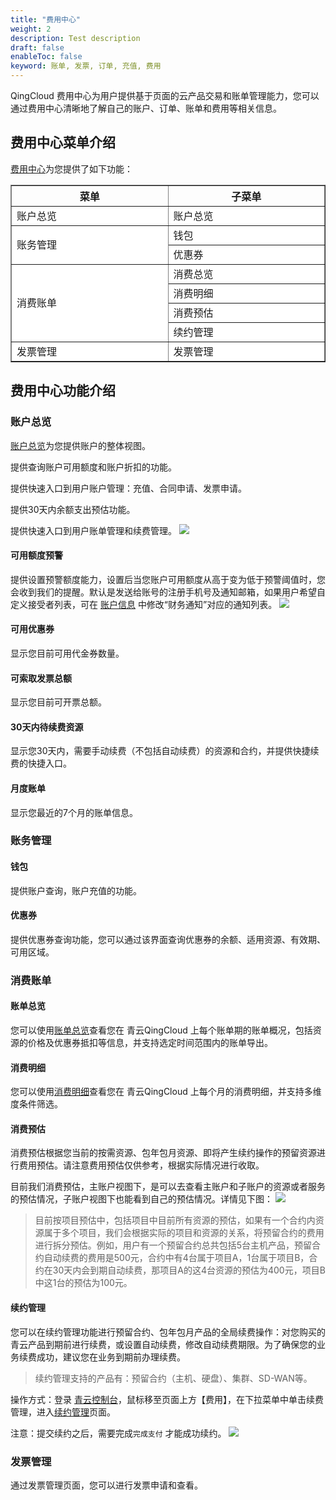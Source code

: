 ```yaml
---
title: "费用中心"
weight: 2
description: Test description
draft: false
enableToc: false
keyword: 账单, 发票, 订单, 充值, 费用
---
```


QingCloud 费用中心为用户提供基于页面的云产品交易和账单管理能力，您可以通过费用中心清晰地了解自己的账户、订单、账单和费用等相关信息。

## 费用中心菜单介绍
[费用中心](https://console.qingcloud.com/finance/overview/)为您提供了如下功能：


<table border="1">
   <border  ></border>
   <thead>
   		<tr>
			<th  style="width:2000px">菜单</th>
			<th  style="width:2000px">子菜单</th> 
		</tr >
   </thead>
    <tr>
	    <td style="background:#fff;">账户总览</td>
	    <td style="background:#fff;">账户总览</td>
	</tr >
	<tr >
	    <td rowspan="2" style="background:#fff;">账务管理</td>
	    <td style="background:#fff;">钱包</td>
	</tr>
	<tr>
	    <td style="background:#fff;">优惠券</td>
	</tr>
	<tr >
	    <td rowspan="4" style="background:#fff;">消费账单</td>
	    <td style="background:#fff;">消费总览</td>
	</tr>
	<tr>
	    <td style="background:#fff;">消费明细</td>
	</tr>
    <tr>
	    <td style="background:#fff;">消费预估</td>
	</tr>
	<tr>
	    <td style="background:#fff;">续约管理</td>
	</tr>
	<tr >
	    <td style="background:#fff;">发票管理</td>
	    <td style="background:#fff;">发票管理</td>
	</tr>
</table>

## 费用中心功能介绍
###  账户总览
[账户总览](https://console.qingcloud.com/finance/overview/)为您提供账户的整体视图。

提供查询账户可用额度和账户折扣的功能。

提供快速入口到用户账户管理：充值、合同申请、发票申请。

提供30天内余额支出预估功能。

提供快速入口到用户账单管理和续费管理。
![](_images/100.png)
#### 可用额度预警
提供设置预警额度能力，设置后当您账户可用额度从高于变为低于预警阈值时，您会收到我们的提醒。默认是发送给账号的注册手机号及通知邮箱，如果用户希望自定义接受者列表，可在 [账户信息](https://console.qingcloud.com/account/profile/notify_map/) 中修改“财务通知”对应的通知列表。
![](_images/101.png)
#### 可用优惠券
显示您目前可用代金券数量。
#### 可索取发票总额
显示您目前可开票总额。
#### 30天内待续费资源
显示您30天内，需要手动续费（不包括自动续费）的资源和合约，并提供快捷续费的快捷入口。
#### 月度账单
显示您最近的7个月的账单信息。
### 账务管理
#### 钱包
提供账户查询，账户充值的功能。
####  优惠券
提供优惠券查询功能，您可以通过该界面查询优惠券的余额、适用资源、有效期、可用区域。
### 消费账单
#### 账单总览
您可以使用[账单总览](https://console.qingcloud.com/finance/billing/)查看您在 青云QingCloud 上每个账单期的账单概况，包括资源的价格及优惠券抵扣等信息，并支持选定时间范围内的账单导出。
#### 消费明细
您可以使用[消费明细](https://console.qingcloud.com/finance/statistic/)查看您在 青云QingCloud 上每个月的消费明细，并支持多维度条件筛选。
#### 消费预估
消费预估根据您当前的按需资源、包年包月资源、即将产生续约操作的预留资源进行费用预估。请注意费用预估仅供参考，根据实际情况进行收取。

目前我们消费预估，主账户视图下，是可以去查看主账户和子账户的资源或者服务的预估情况，子账户视图下也能看到自己的预估情况。详情见下图：
![](_images/102.png)
>目前按项目预估中，包括项目中目前所有资源的预估，如果有一个合约内资源属于多个项目，我们会根据实际的项目和资源的关系，将预留合约的费用进行拆分预估。例如，用户有一个预留合约总共包括5台主机产品，预留合约自动续费的费用是500元，合约中有4台属于项目A，1台属于项目B，合约在30天内会到期自动续费，那项目A的这4台资源的预估为400元，项目B中这1台的预估为100元。
#### 续约管理
您可以在续约管理功能进行预留合约、包年包月产品的全局续费操作：对您购买的青云产品到期前进行续费，或设置自动续费，修改自动续费期限。为了确保您的业务续费成功，建议您在业务到期前办理续费。

>续约管理支持的产品有：预留合约（主机、硬盘）、集群、SD-WAN等。

操作方式：登录 [青云控制台](https://console.qingcloud.com/)，鼠标移至页面上方【费用】，在下拉菜单中单击续费管理，进入[续约管理](https://console.qingcloud.com/finance/renewal_management/)页面。

注意：提交续约之后，需要完成`完成支付` 才能成功续约。
![](_images/103.png)
### 发票管理
通过发票管理页面，您可以进行发票申请和查看。




